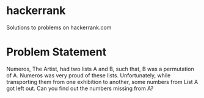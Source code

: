 # hackerrank
Solutions to problems on hackerrank.com

# Problem Statement

Numeros, The Artist, had two lists A and B, such that, B was a permutation of A. Numeros was very proud of these lists. Unfortunately, while transporting them from one exhibition to another, some numbers from List A got left out. Can you find out the numbers missing from A?
